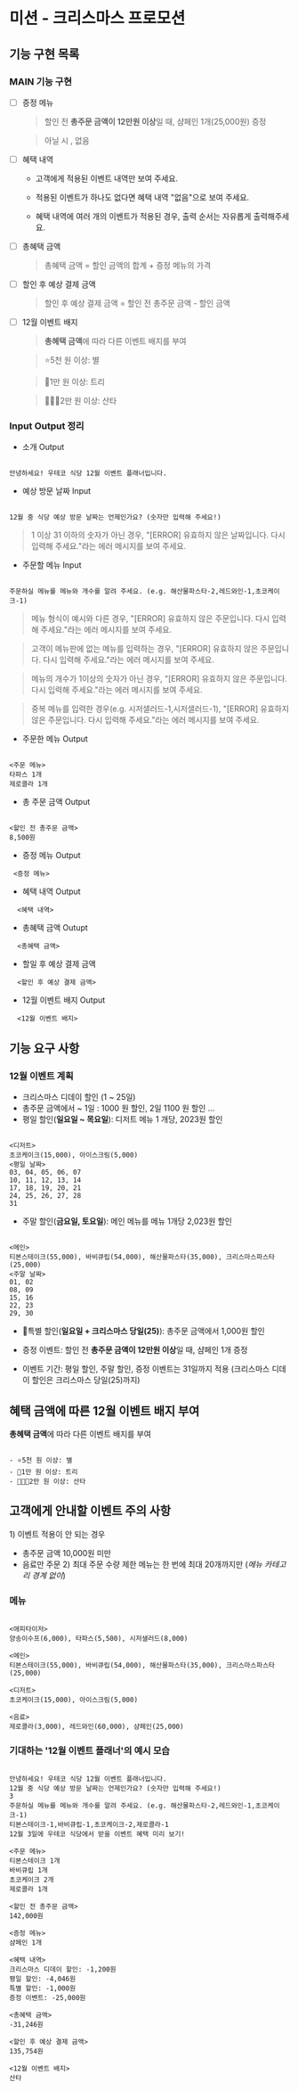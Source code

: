 # 미션 - 크리스마스 프로모션

## 기능 구현 목록

### MAIN 기능 구현

- [ ] 증정 메뉴

  > 할인 전 **총주문 금액이 12만원 이상**일 때, 샴페인 1개(25,000원) 증정

  > 아닐 시 , 없음

- [ ] 혜택 내역

  - 고객에게 적용된 이벤트 내역만 보여 주세요.

  - 적용된 이벤트가 하나도 없다면 혜택 내역 "없음"으로 보여 주세요.

  - 혜택 내역에 여러 개의 이벤트가 적용된 경우, 출력 순서는 자유롭게 출력해주세요.

- [ ] 총혜택 금액

  > 총혜택 금액 = 할인 금액의 합계 + 증정 메뉴의 가격

- [ ] 할인 후 예상 결제 금액

  > 할인 후 예상 결제 금액 = 할인 전 총주문 금액 - 할인 금액

- [ ] 12월 이벤트 배지

  > **총혜택 금액**에 따라 다른 이벤트 배지를 부여

  > ⭐5천 원 이상: 별

  > 🌲1만 원 이상: 트리

  > 🧑🏻‍🎄2만 원 이상: 산타

### Input Output 정리

- 소개 Output

```

안녕하세요! 우테코 식당 12월 이벤트 플래너입니다.

```

- 예상 방문 날짜 Input

```

12월 중 식당 예상 방문 날짜는 언제인가요? (숫자만 입력해 주세요!)

```

> 1 이상 31 이하의 숫자가 아닌 경우, "[ERROR] 유효하지 않은 날짜입니다. 다시 입력해 주세요."라는 에러 메시지를 보여 주세요.

- 주문할 메뉴 Input

```

주문하실 메뉴를 메뉴와 개수를 알려 주세요. (e.g. 해산물파스타-2,레드와인-1,초코케이크-1)

```

> 메뉴 형식이 예시와 다른 경우, "[ERROR] 유효하지 않은 주문입니다. 다시 입력해 주세요."라는 에러 메시지를 보여 주세요.

> 고객이 메뉴판에 없는 메뉴를 입력하는 경우, "[ERROR] 유효하지 않은 주문입니다. 다시 입력해 주세요."라는 에러 메시지를 보여 주세요.

> 메뉴의 개수가 1이상의 숫자가 아닌 경우, "[ERROR] 유효하지 않은 주문입니다. 다시 입력해 주세요."라는 에러 메시지를 보여 주세요.

> 중복 메뉴를 입력한 경우(e.g. 시저샐러드-1,시저샐러드-1), "[ERROR] 유효하지 않은 주문입니다. 다시 입력해 주세요."라는 에러 메시지를 보여 주세요.

- 주문한 메뉴 Output

```

<주문 메뉴>
타파스 1개
제로콜라 1개

```

- 총 주문 금액 Output

```

<할인 전 총주문 금액>
8,500원

```

- 증정 메뉴 Output

```
 <증정 메뉴>
```

- 혜택 내역 Output

```
  <혜택 내역>
```

- 총혜택 금액 Outupt

```
  <총혜택 금액>
```

- 할일 후 예상 결제 금액

```
  <할인 후 예상 결제 금액>
```

- 12월 이벤트 배지 Output

```
  <12월 이벤트 배지>
```

## 기능 요구 사항

### 12월 이벤트 계획

- 크리스마스 디데이 할인 (1 ~ 25일)
- 총주문 금액에서 ~ 1일 : 1000 원 할인, 2일 1100 원 할인 ...
- 평일 할인(**일요일 ~ 목요일**): 디저트 메뉴 1 개당, 2023원 할인

```

<디저트>
초코케이크(15,000), 아이스크림(5,000)
<평일 날짜>
03, 04, 05, 06, 07
10, 11, 12, 13, 14
17, 18, 19, 20, 21
24, 25, 26, 27, 28
31

```

- 주말 할인(**금요일, 토요일**): 메인 메뉴를 메뉴 1개당 2,023원 할인

```

<메인>
티본스테이크(55,000), 바비큐립(54,000), 해산물파스타(35,000), 크리스마스파스타(25,000)
<주말 날짜>
01, 02
08, 09
15, 16
22, 23
29, 30

```

- 🌟특별 할인(**일요일 + 크리스마스 당일(25)**): 총주문 금액에서 1,000원 할인

- 증정 이벤트: 할인 전 **총주문 금액이 12만원 이상**일 때, 샴페인 1개 증정

- 이벤트 기간: 평일 할인, 주말 할인, 증정 이벤트는 31일까지 적용 (크리스마스 디데이 할인은 크리스마스 당일(25)까지)

## 혜택 금액에 따른 12월 이벤트 배지 부여

**총혜택 금액**에 따라 다른 이벤트 배지를 부여

```

- ⭐5천 원 이상: 별
- 🌲1만 원 이상: 트리
- 🧑🏻‍🎄2만 원 이상: 산타

```

## 고객에게 안내할 이벤트 주의 사항

1\) 이벤트 적용이 안 되는 경우

- 총주문 금액 10,000원 미만
- 음료만 주문
  2\) 최대 주문 수량 제한
  메뉴는 한 번에 최대 20개까지만 (_메뉴 카테고리 경계 없이_)

### 메뉴

```

<애피타이저>
양송이수프(6,000), 타파스(5,500), 시저샐러드(8,000)

<메인>
티본스테이크(55,000), 바비큐립(54,000), 해산물파스타(35,000), 크리스마스파스타(25,000)

<디저트>
초코케이크(15,000), 아이스크림(5,000)

<음료>
제로콜라(3,000), 레드와인(60,000), 샴페인(25,000)

```

### 기대하는 '12월 이벤트 플래너'의 예시 모습

```

안녕하세요! 우테코 식당 12월 이벤트 플래너입니다.
12월 중 식당 예상 방문 날짜는 언제인가요? (숫자만 입력해 주세요!)
3
주문하실 메뉴를 메뉴와 개수를 알려 주세요. (e.g. 해산물파스타-2,레드와인-1,초코케이크-1)
티본스테이크-1,바비큐립-1,초코케이크-2,제로콜라-1
12월 3일에 우테코 식당에서 받을 이벤트 혜택 미리 보기!

<주문 메뉴>
티본스테이크 1개
바비큐립 1개
초코케이크 2개
제로콜라 1개

<할인 전 총주문 금액>
142,000원

<증정 메뉴>
샴페인 1개

<혜택 내역>
크리스마스 디데이 할인: -1,200원
평일 할인: -4,046원
특별 할인: -1,000원
증정 이벤트: -25,000원

<총혜택 금액>
-31,246원

<할인 후 예상 결제 금액>
135,754원

<12월 이벤트 배지>
산타

```
